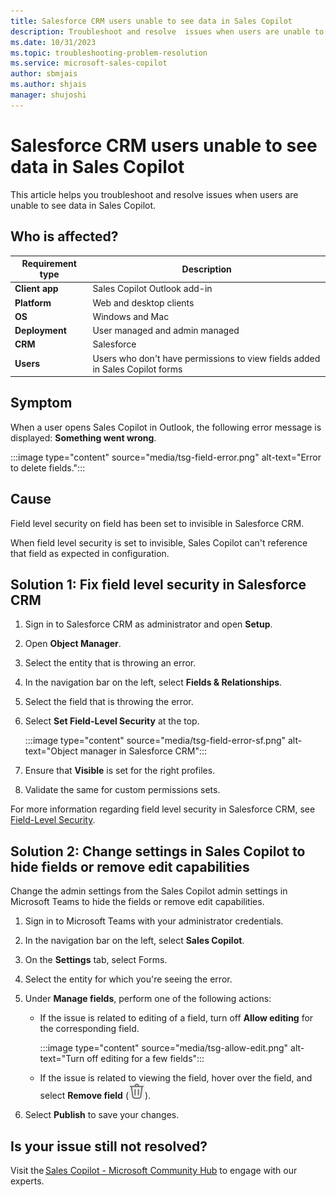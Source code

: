 ```yaml
---
title: Salesforce CRM users unable to see data in Sales Copilot
description: Troubleshoot and resolve  issues when users are unable to see data in Sales Copilot.
ms.date: 10/31/2023
ms.topic: troubleshooting-problem-resolution
ms.service: microsoft-sales-copilot
author: sbmjais
ms.author: shjais
manager: shujoshi
---
```


# Salesforce CRM users unable to see data in Sales Copilot

This article helps you troubleshoot and resolve issues when users are unable to see data in Sales Copilot. 

## Who is affected?

| Requirement type |Description  |
|---------|---------|
|**Client app**     |  Sales Copilot Outlook add-in        |
|**Platform**     | Web and desktop clients         |
|**OS**     | Windows and Mac         |
|**Deployment**     | User managed and admin managed       |
|**CRM**     | Salesforce        |
|**Users**     | Users who don't have permissions to view fields added in Sales Copilot forms   |


## Symptom

When a user opens Sales Copilot in Outlook, the following error message is displayed: **Something went wrong**. 

:::image type="content" source="media/tsg-field-error.png" alt-text="Error to delete fields.":::

## Cause

Field level security on field has been set to invisible in Salesforce CRM.

When field level security is set to invisible, Sales Copilot can't reference that field as expected in configuration.

## Solution 1: Fix field level security in Salesforce CRM

1. Sign in to Salesforce CRM as administrator and open **Setup**.

2. Open **Object Manager**.

3. Select the entity that is throwing an error.

4. In the navigation bar on the left, select **Fields & Relationships**.

5. Select the field that is throwing the error.

6. Select **Set Field-Level Security** at the top.

    :::image type="content" source="media/tsg-field-error-sf.png" alt-text="Object manager in Salesforce CRM":::

7. Ensure that **Visible** is set for the right profiles.

8. Validate the same for custom permissions sets.

For more information regarding field level security in Salesforce CRM, see [Field-Level Security](https://help.salesforce.com/s/articleView?id=sf.admin_fls.htm&type=5).

## Solution 2: Change settings in Sales Copilot to hide fields or remove edit capabilities

Change the admin settings from the Sales Copilot admin settings in Microsoft Teams to hide the fields or remove edit capabilities.

1. Sign in to Microsoft Teams with your administrator credentials.

2. In the navigation bar on the left, select **Sales Copilot**.

3. On the **Settings** tab, select Forms.

4. Select the entity for which you're seeing the error.

5. Under **Manage fields**, perform one of the following actions:

    - If the issue is related to editing of a field, turn off **Allow editing** for the corresponding field.

        :::image type="content" source="media/tsg-allow-edit.png" alt-text="Turn off editing for a few fields":::

    - If the issue is related to viewing the field, hover over the field, and select **Remove field** (![Delete icon.](media/delete-icon.png "Delete icon")).

6. Select **Publish** to save your changes.

## Is your issue still not resolved?

Visit the [Sales Copilot - Microsoft Community Hub](https://techcommunity.microsoft.com/t5/viva-sales/bd-p/VivaSales) to engage with our experts.
